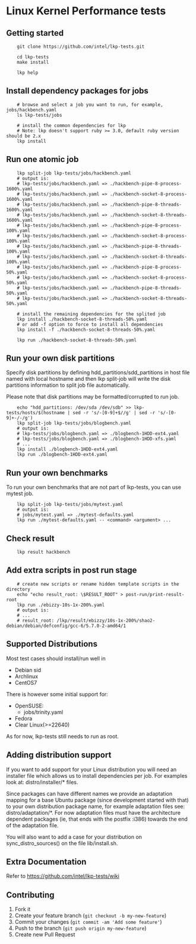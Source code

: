# Linux Kernel Performance tests

## Getting started

```
	git clone https://github.com/intel/lkp-tests.git

	cd lkp-tests
	make install

	lkp help
```

## Install dependency packages for jobs

```
	# browse and select a job you want to run, for example, jobs/hackbench.yaml
	ls lkp-tests/jobs
	
	# install the common dependencies for lkp
	# Note: lkp doesn't support ruby >= 3.0, default ruby version should be 2.x
	lkp install
```

## Run one atomic job

```
	lkp split-job lkp-tests/jobs/hackbench.yaml
	# output is:
	# lkp-tests/jobs/hackbench.yaml => ./hackbench-pipe-8-process-1600%.yaml
	# lkp-tests/jobs/hackbench.yaml => ./hackbench-socket-8-process-1600%.yaml
	# lkp-tests/jobs/hackbench.yaml => ./hackbench-pipe-8-threads-1600%.yaml
	# lkp-tests/jobs/hackbench.yaml => ./hackbench-socket-8-threads-1600%.yaml
	# lkp-tests/jobs/hackbench.yaml => ./hackbench-pipe-8-process-100%.yaml
	# lkp-tests/jobs/hackbench.yaml => ./hackbench-socket-8-process-100%.yaml
	# lkp-tests/jobs/hackbench.yaml => ./hackbench-pipe-8-threads-100%.yaml
	# lkp-tests/jobs/hackbench.yaml => ./hackbench-socket-8-threads-100%.yaml
	# lkp-tests/jobs/hackbench.yaml => ./hackbench-pipe-8-process-50%.yaml
	# lkp-tests/jobs/hackbench.yaml => ./hackbench-socket-8-process-50%.yaml
	# lkp-tests/jobs/hackbench.yaml => ./hackbench-pipe-8-threads-50%.yaml
	# lkp-tests/jobs/hackbench.yaml => ./hackbench-socket-8-threads-50%.yaml

	# install the remaining dependencies for the splited job
	lkp install ./hackbench-socket-8-threads-50%.yaml
	# or add -f option to force to install all dependencies
	lkp install -f ./hackbench-socket-8-threads-50%.yaml

	lkp run ./hackbench-socket-8-threads-50%.yaml
```

## Run your own disk partitions

Specify disk partitions by defining hdd_partitions/sdd_partitions in host file
named with local hostname and then lkp split-job will write the disk partitions
information to split job file automatically.

Please note that disk partitions may be formatted/corrupted to run job.

```
	echo "hdd_partitions: /dev/sda /dev/sdb" >> lkp-tests/hosts/$(hostname | sed -r 's/-[0-9]+$//g' | sed -r 's/-[0-9]+-/-/g')
	lkp split-job lkp-tests/jobs/blogbench.yaml
	# output is:
	# lkp-tests/jobs/blogbench.yaml => ./blogbench-1HDD-ext4.yaml
	# lkp-tests/jobs/blogbench.yaml => ./blogbench-1HDD-xfs.yaml
	# ...
	lkp install ./blogbench-1HDD-ext4.yaml
	lkp run ./blogbench-1HDD-ext4.yaml
```

## Run your own benchmarks

To run your own benchmarks that are not part of lkp-tests, you can use mytest job.

```
	lkp split-job lkp-tests/jobs/mytest.yaml
	# output is:
	# jobs/mytest.yaml => ./mytest-defaults.yaml
	lkp run ./mytest-defaults.yaml -- <command> <argument> ...
```

## Check result
```
	lkp result hackbench
```

## Add extra scripts in post run stage
```
	# create new scripts or rename hidden template scripts in the directory
	echo "echo result_root: \$RESULT_ROOT" > post-run/print-result-root
	lkp run ./ebizzy-10s-1x-200%.yaml
	# output is:
	# ...
	# result_root: /lkp/result/ebizzy/10s-1x-200%/shao2-debian/debian/defconfig/gcc-6/5.7.0-2-amd64/1
```

## Supported Distributions

Most test cases should install/run well in

- Debian sid
- Archlinux
- CentOS7

There is however some initial support for:

- OpenSUSE:
	- jobs/trinity.yaml
- Fedora
- Clear Linux(>=22640)

As for now, lkp-tests still needs to run as root.

## Adding distribution support

If you want to add support for your Linux distribution you will need
an installer file which allows us to install dependencies per job. For
examples look at: distro/installer/* files.

Since packages can have different names we provide an adaptation mapping for a
base Ubuntu package (since development started with that) to your own
distribution package name, for example adaptation files see:
distro/adaptation/*. For now adaptation files must have the architecture
dependent packages (ie, that ends with the postfix :i386) towards the end
of the adaptation file.

You will also want to add a case for your distribution on sync_distro_sources()
on the file lib/install.sh.

## Extra Documentation
Refer to https://github.com/intel/lkp-tests/wiki

## Contributing

1. Fork it
2. Create your feature branch (`git checkout -b my-new-feature`)
3. Commit your changes (`git commit -am 'Add some feature'`)
4. Push to the branch (`git push origin my-new-feature`)
5. Create new Pull Request
